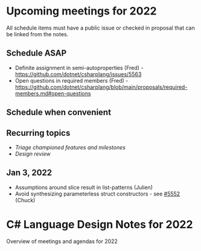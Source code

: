 # Upcoming meetings for 2022

All schedule items must have a public issue or checked in proposal that can be linked from the notes.

## Schedule ASAP

- Definite assignment in semi-autoproperties (Fred) - https://github.com/dotnet/csharplang/issues/5563
- Open questions in required members (Fred) - https://github.com/dotnet/csharplang/blob/main/proposals/required-members.md#open-questions

## Schedule when convenient


## Recurring topics

- *Triage championed features and milestones*
- *Design review*

## Jan 3, 2022

- Assumptions around slice result in list-patterns (Julien)
- Avoid synthesizing parameterless struct constructors - see [#5552](https://github.com/dotnet/csharplang/issues/5552) (Chuck) 

# C# Language Design Notes for 2022

Overview of meetings and agendas for 2022
